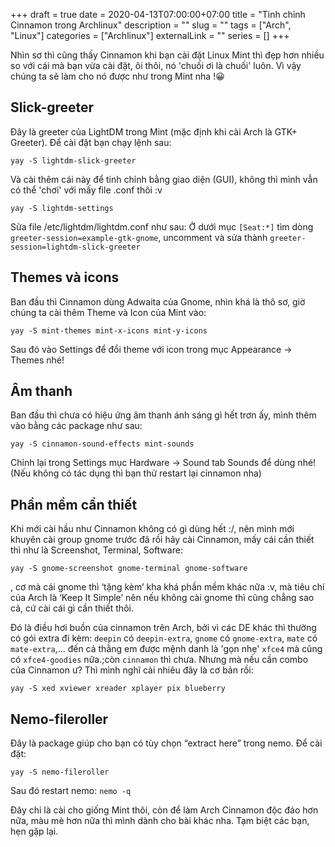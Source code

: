 +++ 
draft = true
date = 2020-04-13T07:00:00+07:00
title = "Tinh chỉnh Cinnamon trong Archlinux"
description = ""
slug = "" 
tags = ["Arch", "Linux"]
categories = ["Archlinux"]
externalLink = ""
series = []
+++

Nhìn sơ thì cũng thấy Cinnamon khi bạn cài đặt Linux Mint thì đẹp hơn nhiều so với cái mà bạn vừa cài đặt, ôi thôi, nó 'chuối ơi là chuối' luôn. Vì vậy chúng ta sẽ làm cho nó được như trong Mint nha !😀

## Slick-greeter

Đây là greeter của LightDM trong Mint (mặc định khi cài Arch là GTK+ Greeter). Để cài đặt bạn chạy lệnh sau:
```shell
yay -S lightdm-slick-greeter
```
Và cài thêm cái này để tinh chỉnh bằng giao diện (GUI), không thì mình vẫn có thể 'chơi' với mấy file .conf thôi :v
```shell
yay -S lightdm-settings
```
Sửa file /etc/lightdm/lightdm.conf như sau:
Ở dưới mục `[Seat:*]` tìm dòng `greeter-session=example-gtk-gnome`, uncomment và sửa thành `greeter-session=lightdm-slick-greeter`

## Themes và icons

Ban đầu thì Cinnamon dùng Adwaita của Gnome, nhìn khá là thô sơ, giờ chúng ta cài thêm Theme và Icon của Mint vào:
```shell
yay -S mint-themes mint-x-icons mint-y-icons
```
Sau đó vào Settings để đổi theme với icon trong mục Appearance -> Themes nhé!

## Âm thanh

Ban đầu thì chưa có hiệu ứng âm thanh ánh sáng gì hết trơn ấy, mình thêm vào bằng các package như sau:
```shell
yay -S cinnamon-sound-effects mint-sounds
```
Chỉnh lại trong Settings mục Hardware -> Sound tab Sounds để dùng nhé!
(Nếu không có tác dụng thì bạn thử restart lại cinnamon nha)

## Phần mềm cần thiết

Khi mới cài hầu như Cinnamon không có gì dùng hết :/, nên mình mới khuyên cài group gnome trước đã rồi hãy cài Cinnamon, mấy cái cần thiết thì như là Screenshot, Terminal, Software:
```shell
yay -S gnome-screenshot gnome-terminal gnome-software
```
, cơ mà cái gnome thì ‘tặng kèm’ kha khá phần mềm khác nữa :v, mà tiêu chí của Arch là ‘Keep It Simple’ nên nếu không cài gnome thì cũng chẳng sao cả, cứ cài cái gì cần thiết thôi.

Đó là điều hơi buồn của cinnamon trên Arch, bởi vì các DE khác thì thường có gói extra đi kèm: `deepin` có `deepin-extra`, `gnome` có `gnome-extra`, `mate` có `mate-extra`,... đến cả thằng em được mệnh danh là 'gọn nhẹ' `xfce4` mà cũng có `xfce4-goodies` nữa.;còn `cinnamon` thì chưa. Nhưng mà nếu cần combo của Cinnamon ư? Thì mình nghĩ cài nhiêu đây là cơ bản rồi:
```shell
yay -S xed xviewer xreader xplayer pix blueberry
```

## Nemo-fileroller

Đây là package giúp cho bạn có tùy chọn “extract here” trong nemo. Để cài đặt:

```shell
yay -S nemo-fileroller
```

Sau đó restart nemo: `nemo -q`
 
Đây chỉ là cài cho giống Mint thôi, còn để làm Arch Cinnamon độc đáo hơn nữa, màu mè hơn nữa thì mình dành cho bài khác nha. Tạm biệt các bạn, hẹn gặp lại.
